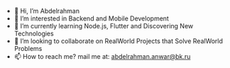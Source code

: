 - 👋 Hi, I’m Abdelrahman
- 👀 I’m interested in Backend and Mobile Development
- 🌱 I’m currently learning Node.js, Flutter and Discovering New Technologies
- 💞️ I’m looking to collaborate on RealWorld Projects that Solve RealWorld Problems
- 📫 How to reach me? mail me at: abdelrahman.anwar@bk.ru
